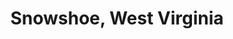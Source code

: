 ---
layout: post
title: Snowshoe, West Virginia
description: Whether visiting Snowshoe for its well-known ski resort, cultural attractions, or off-season outdoor activities, you are sure to have a great time in this family friendly mountain area.
image: 7.jpg
---